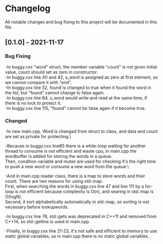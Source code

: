 # Changelog
All notable changes and bug fixing to this project will be documented in this file.

## [0.1.0] - 2021-11-17
### Bug Fixing
-In buggy.cxx "word" struct, the member variable "count" is not given initial value, count should set as zero in constructor. \
-In buggy.cxx line 40 and 42, s_word is assigned as zero at first element, so we cannot compare it with "end".\
-In buggy.cxx line 52, found is changed to true when it found the word in the list, but "found" cannot change to false again.\
-In buggy.cxx line 84, s_word would write and read at the same time, if there is no lock to protect it.\
-In buggy.cxx line 115, "found" cannot be false again if it become true.

### Changed 
-In new main.cpp, Word is changed from struct to class, and data and count are set as private for protecting.\

-Because in buggy.cxx line85 there is a while-loop waiting for another thread to consume is not efficient and waste cpu,
in main.cpp the wordbuffer is added for storing the words in a queue.\
Then, condition variable and mutex are used for checking it's the right time to push a new word or consume a new word from the queue.\

-And in main.cpp reader class, there is a map to store words and their count. There are two reasons for using std::map. \
First, when searching the words in buggy.cxx line 47 and line 111 by a for-loop is not efficient because complexity is O(n), and searing in std::map is O(logN). \
Second, it sort alphabetically automatically in std::map, so sorting is not necessary before lookupwords.

-In buggy.cxx line 78, std::gets was deprecated in C++11 and removed from C++14, so std::getline is used in main.cpp. 

-Finally, in buggy.cxx line 21-23, it's not safe and efficient to memory to use static global variables, so in main.cpp there is no static global variables. 
